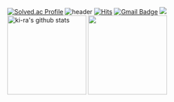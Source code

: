 [![Solved.ac Profile](http://mazassumnida.wtf/api/generate_badge?boj=thdrlfk93)](https://solved.ac/thdrlfk93)
![header](https://capsule-render.vercel.app/api?type=waving&color=gradient&height=250&section=header&text=ki-ra_CODE&fontSize=90)
[![Hits](https://hits.seeyoufarm.com/api/count/incr/badge.svg?url=https%3A%2F%2Fgithub.com%2Fhaesoo9410&count_bg=%23EB8B10&title_bg=%23684327&icon=&icon_color=%23E7E7E7&title=VISIT&edge_flat=false)](https://github.com/ki-ra)
[![Gmail Badge](https://img.shields.io/badge/Gmail-D14836?style=flat&logo=Gmail&logoColor=white)](mailto:thdrlfk93@gmail.com)
<img src="https://img.shields.io/badge/Python-3766AB?style=flat-square&logo=Python&logoColor=white"/></a>
<a href="https://github.com/ki-ra"><img align="center" style="height:180px" src="https://github-readme-stats.vercel.app/api?username=imysh578&show_icons=true&include_all_commits=true&theme=synthwave&hide_border=true" alt="ki-ra's github stats" /></a>
<a href="https://github.com/ki-ra"><img align="center" style="height:180px" src="https://github-readme-stats.vercel.app/api/top-langs/?username=imysh578&layout=compact&theme=synthwave&hide_border=true" /></a> 
